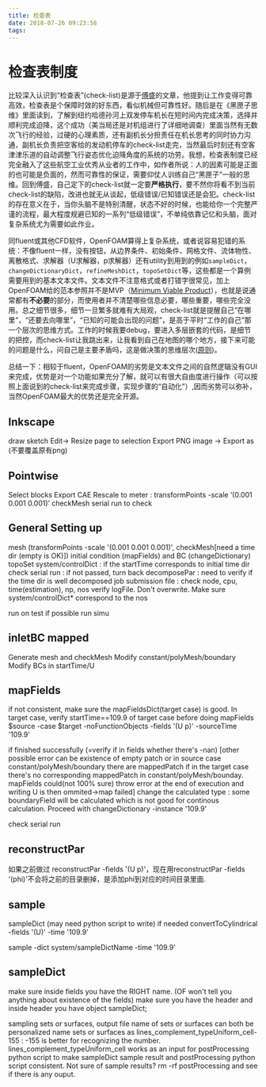 ```yaml
---
title: 检查表
date: 2018-07-26 09:23:58
tags:
---
```


# 检查表制度
比较深入认识到“检查表”(check-list)是源于[傅盛](https://mp.weixin.qq.com/s?__biz=MjM5NjgzMzkwMQ==&mid=2653646406&idx=1&sn=9fc89b68138045f882a1f5dd04afbef4&chksm=bd3cf1448a4b78527c0ba97e914fcbad89d429696d61fb087b18a87a266ef9cd076df86c1428&mpshare=1&scene=1&srcid=0728p02JYofiPhU6NCYy4tnr#rd)的文章，他提到让工作变得可靠高效，检查表是个保障时效的好东西，看似机械但可靠性好。随后是在《黑匣子思维》里面读到，了解到纽约哈德孙河上双发停车机长在短时间内完成决策，选择并顺利完成迫降，这个成功（美当局还是对机组进行了详细地调查）里面当然有无数次飞行的经验，过硬的心理素质，还有副机长分担责任在机长思考的同时协力沟通，副机长负责把空客给的发动机停车的check-list走完，当然最后时刻还有空客津津乐道的自动调整飞行姿态优化迫降角度的系统的功劳。我想，检查表制度已经完全融入了这些航空工业优秀从业者的工作中，如作者所说：人的因素可能是正面的也可能是负面的，然而可靠性的保证，需要仰仗人训练自己“黑匣子”一般的思维。回到傅盛，自己定下的check-list就一定要**严格执行**，要不然你将看不到当前check-list的缺陷，改进也就无从谈起，低级错误/已知错误还是会犯。check-list的存在意义在于，当你头脑不是特别清醒，状态不好的时候，也能给你一个完整严谨的流程，最大程度规避已知的一系列“低级错误”，不单纯依靠记忆和头脑，面对复杂系统尤为需要如此作业。

同fluent或其他CFD软件，OpenFOAM算得上复杂系统，或者说容易犯错的系统：不像fluent一样，没有按钮，从边界条件、初始条件、网格文件、流体物性、离散格式、求解器（U求解器，p求解器）还有utility到用到的例如`sampleDict`，`changeDictionaryDict`，`refineMeshDict`，`topoSetDict`等，这些都是一个算例需要用到的基本文本文件。文本文件不注意格式或者打错字很常见，加上OpenFOAM给的范本参照并不是MVP（[Minimum Viable Product](https://book.douban.com/subject/27077719/)），也就是说通常都有**不必要**的部分，而使用者并不清楚哪些信息必要，哪些重要，哪些完全没用。总之细节很多，细节一旦繁多就难有大局观，check-list就是提醒自己“在哪里”，“还要去向哪里”，“已知的可能会出现的问题”，是高于平时“工作的自己”那一个层次的思维方式。工作的时候我要debug，要进入多层嵌套的代码，是细节的把控，而check-list让我跳出来，让我看到自己在地图的哪个地方，接下来可能的问题是什么，问自己是主要矛盾吗，这是做决策的思维层次([原则](https://book.douban.com/subject/27608239/))。

总结一下：相较于fluent，OpenFOAM的劣势是文本文件之间的自然逻辑没有GUI来完成，优势是对一个功能如果充分了解，就可以有很大自由度进行操作（可以按照上面说到的check-list来完成步骤，实现步骤的“自动化”）,因而劣势可以弥补，当然OpenFOAM最大的优势还是完全开源。

## Inkscape


draw sketch
Edit-> Resize page to selection
Export PNG image -> Export as (不要覆盖原有png)



## Pointwise


 Select blocks
 Export CAE
 Rescale to meter : transformPoints -scale ’(0.001 0.001 0.001)’
 checkMesh
 serial run to check



## General Setting up


mesh (transformPoints -scale '(0.001 0.001 0.001)', checkMesh[need a time dir (empty is OK)])
initial condition (mapFields) and BC (changeDictionary)
topoSet
system/controlDict : if the startTime corresponds to initial time dir
check serial run : if not passed, turn back
decomposePar : need to verify if the time dir is well decomposed
job submission file : check node, cpu, time(estimation), np, nos
verify logFile. Don't overwrite. Make sure system/controlDict* correspond to the nos

run on test if possible
run simu



## inletBC mapped


Generate mesh and checkMesh
Modify constant/polyMesh/boundary
Modify BCs in startTime/U 



## mapFields


if not consistent, make sure the mapFieldsDict(target case) is good.
In target case, verify startTime==109.9 of target case before doing mapFields $source -case $target -noFunctionObjects -fields '(U p)' -sourceTime '109.9'

if finished successfully (=verify if in fields whether there's -nan) [other possible error can be existence of empty patch or in source case constant/polyMesh/boundary there are mappedPatch if in the target case there's no corresponding mappedPatch in constant/polyMesh/bounday. mapFields could(not 100% sure) throw error at the end of execution and writing U is then ommited->map failed]
change the calculated type : some boundaryField will be calculated which is not good for continous calculation. Proceed with changeDictionary -instance '109.9'

check serial run



## reconstructPar

如果之前做过 reconstructPar -fields '(U p)'，现在用reconstructPar -fields '(phi)'不会将之前的目录删掉，是添加phi到对应的时间目录里面.


## sample


sampleDict (may need python script to write)
if needed convertToCylindrical -fields '(U)' -time '109.9'

sample -dict system/sampleDictName -time '109.9'



## sampleDict


make sure inside fields you have the RIGHT name. (OF won't tell you anything about existence of the fields)
make sure you have the header and inside header you have object sampleDict;

sampling sets or surfaces, output file name of sets or surfaces can both be personalized
name sets or surfaces as lines_complement_typeUniform_cell-155 : -155 is better for recognizing the number. lines_complement_typeUniform_cell works as an input for postProcessing python script to make sampleDict sample result and postProcessing python script consistent.
Not sure of sample results? rm -rf postProcessing and see if there is any ouput.
